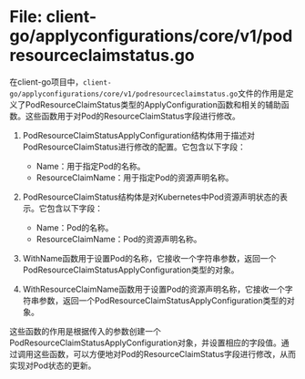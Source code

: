 # File: client-go/applyconfigurations/core/v1/podresourceclaimstatus.go

在client-go项目中，`client-go/applyconfigurations/core/v1/podresourceclaimstatus.go`文件的作用是定义了PodResourceClaimStatus类型的ApplyConfiguration函数和相关的辅助函数。这些函数用于对Pod的ResourceClaimStatus字段进行修改。

1. PodResourceClaimStatusApplyConfiguration结构体用于描述对PodResourceClaimStatus进行修改的配置。它包含以下字段：
   - Name：用于指定Pod的名称。
   - ResourceClaimName：用于指定Pod的资源声明名称。

2. PodResourceClaimStatus结构体是对Kubernetes中Pod资源声明状态的表示。它包含以下字段：
   - Name：Pod的名称。
   - ResourceClaimName：Pod的资源声明名称。

3. WithName函数用于设置Pod的名称，它接收一个字符串参数，返回一个PodResourceClaimStatusApplyConfiguration类型的对象。
4. WithResourceClaimName函数用于设置Pod的资源声明名称，它接收一个字符串参数，返回一个PodResourceClaimStatusApplyConfiguration类型的对象。

这些函数的作用是根据传入的参数创建一个PodResourceClaimStatusApplyConfiguration对象，并设置相应的字段值。通过调用这些函数，可以方便地对Pod的ResourceClaimStatus字段进行修改，从而实现对Pod状态的更新。

